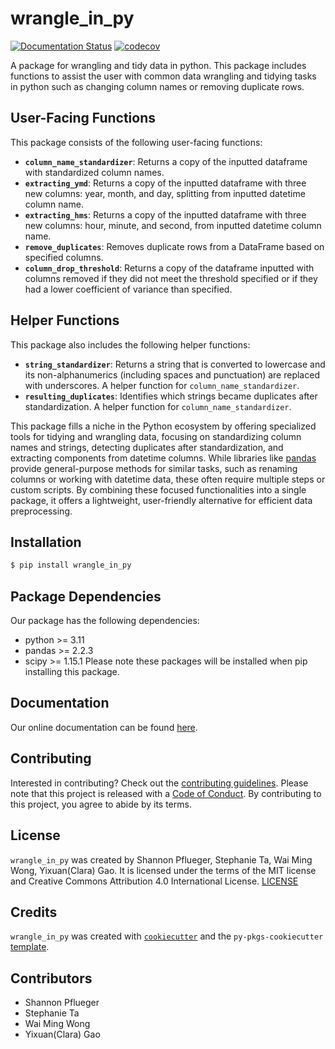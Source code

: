 # wrangle_in_py
[![Documentation Status](https://readthedocs.org/projects/wrangle-in-py/badge/?version=latest)](https://wrangle-in-py.readthedocs.io/en/latest/?badge=latest) [![codecov](https://codecov.io/gh/UBC-MDS/wrangle_in_py/graph/badge.svg?token=2TTQ23iNKM)](https://codecov.io/gh/UBC-MDS/wrangle_in_py)

A package for wrangling and tidy data in python. This package includes functions to assist the user with common data wrangling and tidying tasks in python such as changing column names or removing duplicate rows. 

## User-Facing Functions

This package consists of the following user-facing functions:

- **`column_name_standardizer`**: Returns a copy of the inputted dataframe with standardized column names.
- **`extracting_ymd`**: Returns a copy of the inputted dataframe with three new columns: year, month, and day, splitting from inputted datetime column name.
- **`extracting_hms`**: Returns a copy of the inputted dataframe with three new columns: hour, minute, and second, from inputted datetime column name.
- **`remove_duplicates`**: Removes duplicate rows from a DataFrame based on specified columns.
- **`column_drop_threshold`**: Returns a copy of the dataframe inputted with columns removed if they did not meet the threshold specified or if they had a lower coefficient of variance than specified.

## Helper Functions

This package also includes the following helper functions:

- **`string_standardizer`**: Returns a string that is converted to lowercase and its non-alphanumerics (including spaces and punctuation) are replaced with underscores. A helper function for `column_name_standardizer`.
- **`resulting_duplicates`**: Identifies which strings became duplicates after standardization. A helper function for `column_name_standardizer`.

This package fills a niche in the Python ecosystem by offering specialized tools for tidying and wrangling data, focusing on standardizing column names and strings, detecting duplicates after standardization, and extracting components from datetime columns. While libraries like [pandas](https://pypi.org/project/pandas/) provide general-purpose methods for similar tasks, such as renaming columns or working with datetime data, these often require multiple steps or custom scripts. By combining these focused functionalities into a single package, it offers a lightweight, user-friendly alternative for efficient data preprocessing.


## Installation

```bash
$ pip install wrangle_in_py
```

## Package Dependencies
Our package has the following dependencies:
- python >= 3.11
- pandas >= 2.2.3
- scipy >= 1.15.1
Please note these packages will be installed when pip installing this package.

## Documentation

Our online documentation can be found [here](https://wrangle-in-py.readthedocs.io/en/latest/?badge=latest).

## Contributing

Interested in contributing? Check out the [contributing guidelines](CONTRIBUTING.md). Please note that this project is released with a [Code of Conduct](CONDUCT.md). By contributing to this project, you agree to abide by its terms.

## License

`wrangle_in_py` was created by Shannon Pflueger, Stephanie Ta, Wai Ming Wong, Yixuan(Clara) Gao. It is licensed under the terms of the MIT license and Creative Commons Attribution 4.0 International License. [LICENSE](LICENSE)

## Credits

`wrangle_in_py` was created with [`cookiecutter`](https://cookiecutter.readthedocs.io/en/latest/) and the `py-pkgs-cookiecutter` [template](https://github.com/py-pkgs/py-pkgs-cookiecutter).

## Contributors
- Shannon Pflueger
- Stephanie Ta
- Wai Ming Wong
- Yixuan(Clara) Gao
